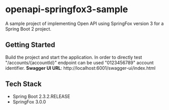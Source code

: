# openapi-springfox3-sample
A sample project of implementing Open API using SpringFox version 3 for a Spring Boot 2 project.

## Getting Started
Build the project and start the application. In order to directly test "/accounts/{accountId}" endpoint can be used "0123456789" account identifier.
**Swagger UI URL**: http://localhost:6001/swagger-ui/index.html

## Tech Stack
- Spring Boot 2.3.2.RELEASE
- SpringFox 3.0.0

